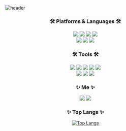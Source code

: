 ![header](https://capsule-render.vercel.app/api?type=soft&color=auto&height=150&section=header&text=WellCome&fontSize=70&animation=twinkling) <br>
 <!--
<p align="center">
 
 [![Hits](https://hits.seeyoufarm.com/api/count/incr/badge.svg?url=https%3A%2F%2Fgithub.com%2FHeesuYeo&count_bg=%233DC849&title_bg=%23555555&icon=&icon_color=%23E7E7E7&title=hits&edge_flat=false)](https://hits.seeyoufarm.com)
 </p>
-->
 <h3 align="center">🛠 Platforms & Languages 🛠</h3>
<p align="center">
  <img src="https://img.shields.io/badge/Java-007396?style=flat&logo=Conda-Forge&logoColor=white"/>
  <img src="https://img.shields.io/badge/Oracle%20SQL-F80000?style=flat&logo=Oracle&logoColor=white"/>
  <img src="https://img.shields.io/badge/MySQL-4479A1.svg?&style=flat-square&logo=MySQL&logoColor=white"/>
  <img src="https://img.shields.io/badge/Javascript-ffb13b?style=flat-square&logo=javascript&logoColor=white"/><br>
  <img src="https://img.shields.io/badge/CSS3-1572B6?style=flat-square&logo=CSS3&logoColor=white"/>
  <img src="https://img.shields.io/badge/Spring-6DB33F?style=flat-square&logo=Spring&logoColor=white"/>
  <img src="https://img.shields.io/badge/HTML5-E34F26?style=flat-square&logo=HTML5&logoColor=white"/>
  </p>
 <!-- 
<div align="center" style="text-align:center">

<h3 align="center">✨ github stats ✨</h3>
 
[![*'s github stats](https://github-readme-stats.vercel.app/api?username=HeesuYeo)](https://github.com/HeesuYeo)

</div>
-->
 <h3 align="center">🛠 Tools 🛠</h3>
<p align="center">
<img src="https://img.shields.io/badge/Git-F05032?style=flat-square&logo=Git&logoColor=white"/>
<img src="https://img.shields.io/badge/Eclipse%20IDE-2C2255?style=flat-square&logo=Eclipse%20IDE&logoColor=white"/>
<img src="https://img.shields.io/badge/Visual%20Studio%20Code-007ACC?style=flat-square&logo=Visual%20Studio%20Code&logoColor=white"/>
<img src="https://img.shields.io/badge/intellij%20idea-000000?style=flat-square&logo=intellij%20idea&logoColor=white"/>
<img src="https://img.shields.io/badge/Tomcat-F8DC75?style=flat&logo=ApacheTomcat&logoColor=white" />
 <br>
 <img src="https://img.shields.io/badge/AWS-232F3E?style=flat&logo=AmazonAWS&logoColor=white" />
<img src="https://img.shields.io/badge/Postman-FF6C37?style=flat&logo=Postman&logoColor=white" />
<img src="https://img.shields.io/badge/Jenkins-D24939?style=flat&logo=Jenkins&logoColor=white" />
</p>

<h3 align="center"> ✨ Me ✨ </h3>
<p align="center">
  <a href="https://heesuyeome.github.io/"><img src="https://img.shields.io/badge/Tech%20Blog-11B48A?style=flat-square&logo=Vimeo&logoColor=white&link=https://velog.io/@hxe_y"/></a>
<a href="https://yhs203203@gmail.com"><img src="https://img.shields.io/badge/Mail-30B980?style=flat&logo=Gmail&logoColor=white" /></a>
	
<h3 align="center">✨ Top Langs ✨</h3>
<div align="center">
 
[![Top Langs](https://github-readme-stats.vercel.app/api/top-langs/?username=HeesuYeo&layout=compact&show_icons=true&theme=onedark)](https://github.com/HeesuYeo/github-readme-stats)
</div>

<br>

 <!-- 
<div align="center" style="text-align:center">
<h3 align="center">✨ Boj Tier ✨</h3>

[![Solved.ac Profile](http://mazassumnida.wtf/api/v2/generate_badge?boj=gmltnwkd123)](https://solved.ac/gmltnwkd123/)

</div>
-->

